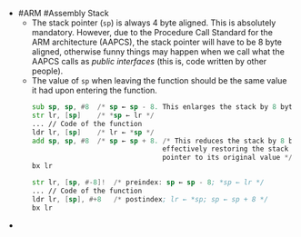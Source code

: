 - #ARM #Assembly Stack
	- The stack pointer (`sp`) is always 4 byte aligned. This is absolutely mandatory. However, due to the Procedure Call Standard for the ARM architecture (AAPCS), the stack pointer will have to be 8 byte aligned, otherwise funny things may happen when we call what the AAPCS calls as *public interfaces* (this is, code written by other people).
	- The value of `sp` when leaving the function should be the same value it had upon entering the function.
	  ```asm
	  sub sp, sp, #8  /* sp ← sp - 8. This enlarges the stack by 8 bytes */
	  str lr, [sp]    /* *sp ← lr */
	  ... // Code of the function
	  ldr lr, [sp]    /* lr ← *sp */
	  add sp, sp, #8  /* sp ← sp + 8. /* This reduces the stack by 8 bytes
	                                  effectively restoring the stack 
	                                  pointer to its original value */
	  bx lr
	  ```
	  ```asm
	  str lr, [sp, #-8]!  /* preindex: sp ← sp - 8; *sp ← lr */
	  ... // Code of the function
	  ldr lr, [sp], #+8   /* postindex; lr ← *sp; sp ← sp + 8 */
	  bx lr
	  ```
-
